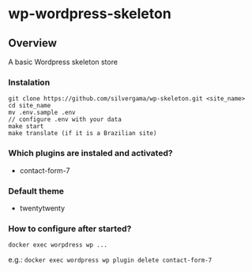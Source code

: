 # wp-wordpress-skeleton

## Overview
A basic Wordpress skeleton store


### Instalation

```
git clone https://github.com/silvergama/wp-skeleton.git <site_name>
cd site_name
mv .env.sample .env
// configure .env with your data
make start
make translate (if it is a Brazilian site)
```

### Which plugins are instaled and activated?
- contact-form-7 

### Default theme
- twentytwenty

### How to configure after started?
`docker exec worpdress wp ...`

e.g.: `docker exec wordpress wp plugin delete contact-form-7`
